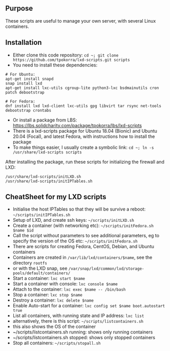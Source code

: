 Purpose
-------

These scripts are useful to manage your own server, with several Linux containers.

Installation
------------

* Either clone this code repository: `cd ~; git clone https://github.com/tpokorra/lxd-scripts.git scripts`
* You need to install these dependencies:

```
# For Ubuntu:
apt-get install snapd
snap install lxd
apt-get install lxc-utils cgroup-lite python3-lxc bsdmainutils cron patch debootstrap
```

```
# For Fedora:
dnf install lxd lxd-client lxc-utils gpg libvirt tar rsync net-tools debootstrap crontabs
```

* Or install a package from LBS: https://lbs.solidcharity.com/package/tpokorra/lbs/lxd-scripts
 * There is a lxd-scripts package for Ubuntu 18.04 (Bionic) and Ubuntu 20.04 (Focal), and latest Fedora, with instructions how to install the package
 * To make things easier, I usually create a symbolic link: `cd ~; ln -s /usr/share/lxd-scripts scripts`

After installing the package, run these scripts for initializing the firewall and LXD:

    /usr/share/lxd-scripts/initLXD.sh
    /usr/share/lxd-scripts/initIPTables.sh

CheatSheet for my LXD scripts
---------------------------------

* Initialise the host IPTables so that they will be survive a reboot: `~/scripts/initIPTables.sh`
* Setup of LXD, and create ssh keys: `~/scripts/initLXD.sh`
* Create a container (with networking etc): `~/scripts/initFedora.sh $name $id`
 * Call the script without parameters to see additional parameters, eg to specify the version of the OS etc: `~/scripts/initFedora.sh`
 * There are scripts for creating Fedora, CentOS, Debian, and Ubuntu containers
* Containers are created in `/var/lib/lxd/containers/$name`, see the directory `rootfs`
* or with the LXD snap, see `/var/snap/lxd/common/lxd/storage-pools/default/containers/`
* Start a container: `lxc start $name`
* Start a container with console: `lxc console $name`
* Attach to the container: `lxc exec $name -- /bin/bash`
* Stop a container: `lxc stop $name`
* Destroy a container: `lxc delete $name`
* Enable Auto-start for a container: `lxc config set $name boot.autostart true`
* List all containers, with running state and IP address: `lxc list`
 * alternatively, there is this script: `~/scripts/listcontainers.sh`
 * this also shows the OS of the container
 * ~/scripts/listcontainers.sh running: shows only running containers
 * ~/scripts/listcontainers.sh stopped: shows only stopped containers
* Stop all containers: `~/scripts/stopall.sh`
